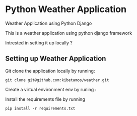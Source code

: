 # Python Weather Application

Weather Application using Python Django

This is a weather application using python django framework

Intrested in setting it up locally ?
 
## Setting up Weather Application

Git clone the application locally by running:

    git clone git@github.com:kibetamos/weather.git

Create a virtual environment env by runing :


Install the requirements file by running 

    pip install -r requirements.txt
